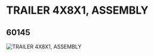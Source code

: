 # TRAILER 4X8X1, ASSEMBLY
## 60145
![TRAILER 4X8X1, ASSEMBLY](https://lc-www-live-s.legocdn.com/media/bricks/5/2/4505566.jpg)
